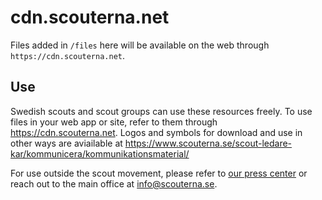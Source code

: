 # cdn.scouterna.net

Files added in `/files` here will be available on the web through `https://cdn.scouterna.net`.

## Use

Swedish scouts and scout groups can use these resources freely. To use files in your web app or site, refer to them through https://cdn.scouterna.net. Logos and symbols for download and use in other ways are aviailable at https://www.scouterna.se/scout-ledare-kar/kommunicera/kommunikationsmaterial/

For use outside the scout movement, please refer to [our press center](https://www.scouterna.se/om-oss/press/) or reach out to the main office at info@scouterna.se.
